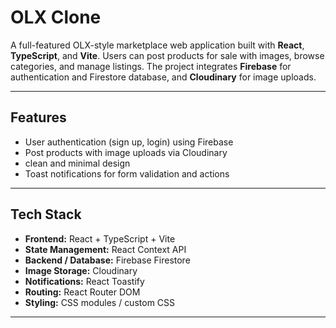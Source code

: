 # OLX Clone

A full-featured OLX-style marketplace web application built with **React**, **TypeScript**, and **Vite**. Users can post products for sale with images, browse categories, and manage listings. The project integrates **Firebase** for authentication and Firestore database, and **Cloudinary** for image uploads.

---

## Features

- User authentication (sign up, login) using Firebase
- Post products with image uploads via Cloudinary
- clean and minimal design
- Toast notifications for form validation and actions

---

## Tech Stack

- **Frontend:** React + TypeScript + Vite
- **State Management:** React Context API
- **Backend / Database:** Firebase Firestore
- **Image Storage:** Cloudinary
- **Notifications:** React Toastify
- **Routing:** React Router DOM
- **Styling:** CSS modules / custom CSS

---

